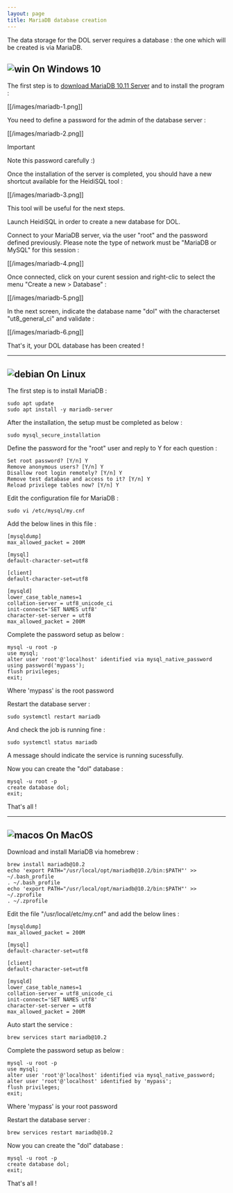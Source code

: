 ```yaml
---
layout: page
title: MariaDB database creation
---
```


The data storage for the DOL server requires a database : the one which will be created is via MariaDB.

## ![win](https://github.com/Dawn-of-Light/DOLSharp/assets/57635141/8eef216c-58da-4524-ae7d-f510c66e2cbf)  On Windows 10

The first step is to [download MariaDB 10.11 Server](https://mariadb.org/download/) and to install the program : 

[[/images/mariadb-1.png]]

You need to define a password for the admin of the database server : 

[[/images/mariadb-2.png]]

> [!IMPORTANT]
> Note this password carefully :)

Once the installation of the server is completed, you should have a new shortcut available for the HeidiSQL tool : 

[[/images/mariadb-3.png]]

This tool will be useful for the next steps.

Launch HeidiSQL in order to create a new database for DOL. 

Connect to your MariaDB server, via the user "root" and the password defined previously. Please note the type of network must be "MariaDB or MySQL" for this session : 

[[/images/mariadb-4.png]]

Once connected, click on your curent session and right-clic to select the menu "Create a new > Database" : 

[[/images/mariadb-5.png]]

In the next screen, indicate the database name "dol" with the characterset "ut8_general_ci" and validate : 

[[/images/mariadb-6.png]]

That's it, your DOL database has been created !
___

## ![debian](https://github.com/Dawn-of-Light/DOLSharp/assets/57635141/fefc514d-e1c4-4c33-9705-53e5bb354b8f) On Linux 

The first step is to install MariaDB : 

    sudo apt update
    sudo apt install -y mariadb-server

After the installation, the setup must be completed as below : 

    sudo mysql_secure_installation

Define the password for the "root" user and reply to Y for each question : 

    Set root password? [Y/n] Y
    Remove anonymous users? [Y/n] Y
    Disallow root login remotely? [Y/n] Y
    Remove test database and access to it? [Y/n] Y
    Reload privilege tables now? [Y/n] Y

Edit the configuration file for MariaDB : 

    sudo vi /etc/mysql/my.cnf

Add the below lines in this file : 

    [mysqldump]
    max_allowed_packet = 200M
    
    [mysql]
    default-character-set=utf8
    
    [client]
    default-character-set=utf8
    
    [mysqld]
    lower_case_table_names=1
    collation-server = utf8_unicode_ci
    init-connect='SET NAMES utf8'
    character-set-server = utf8
    max_allowed_packet = 200M

Complete the password setup as below : 

    mysql -u root -p
    use mysql;
    alter user 'root'@'localhost' identified via mysql_native_password using password('mypass');
    flush privileges;
    exit;

Where 'mypass' is the root password

Restart the database server : 

    sudo systemctl restart mariadb

And check the job is running fine : 

    sudo systemctl status mariadb

A message should indicate the service is running sucessfully.

Now you can create the "dol" database : 

    mysql -u root -p
    create database dol;
    exit;

That's all !

___

## ![macos](https://github.com/Dawn-of-Light/DOLSharp/assets/57635141/6303a6dc-2125-493e-8610-cf3af4636c5e) On MacOS 

Download and install MariaDB via homebrew : 

    brew install mariadb@10.2
    echo 'export PATH="/usr/local/opt/mariadb@10.2/bin:$PATH"' >> ~/.bash_profile
    . ~/.bash_profile
    echo 'export PATH="/usr/local/opt/mariadb@10.2/bin:$PATH"' >> ~/.zprofile
    . ~/.zprofile

Edit the file "/usr/local/etc/my.cnf" and add the below lines : 

    [mysqldump]
    max_allowed_packet = 200M
    
    [mysql]
    default-character-set=utf8
    
    [client]
    default-character-set=utf8
    
    [mysqld]
    lower_case_table_names=1
    collation-server = utf8_unicode_ci
    init-connect='SET NAMES utf8'
    character-set-server = utf8
    max_allowed_packet = 200M

Auto start the service : 

    brew services start mariadb@10.2

Complete the password setup as below : 

    mysql -u root -p
    use mysql;
    alter user 'root'@'localhost' identified via mysql_native_password;
    alter user 'root'@'localhost' identified by 'mypass';
    flush privileges;
    exit;

Where 'mypass' is your root password

Restart the database server : 

    brew services restart mariadb@10.2 

Now you can create the "dol" database : 

    mysql -u root -p
    create database dol;
    exit;

That's all !
